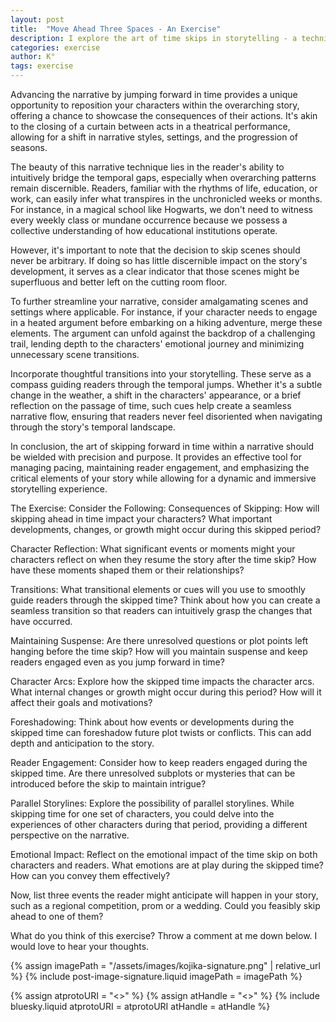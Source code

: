 ```yaml
---
layout: post
title:  "Move Ahead Three Spaces - An Exercise"
description: I explore the art of time skips in storytelling - a technique that, when used strategically, can enhance narrative flow and highlight character development. Like a theatrical intermission, these temporal jumps allow readers to intuitively fill in gaps while focusing on crucial story moments. I emphasize the importance of purposeful skips, thoughtful transitions, and scene consolidation to maintain narrative momentum. Through various prompts, I examine how skipping forward can impact character arcs, maintain suspense, and create emotional resonance, while avoiding unnecessary scene transitions that might bog down the story.
categories: exercise
author: K°
tags: exercise
---
```


Advancing the narrative by jumping forward in time provides a unique opportunity to reposition your characters within the overarching story, offering a chance to showcase the consequences of their actions. It's akin to the closing of a curtain between acts in a theatrical performance, allowing for a shift in narrative styles, settings, and the progression of seasons.

The beauty of this narrative technique lies in the reader's ability to intuitively bridge the temporal gaps, especially when overarching patterns remain discernible. Readers, familiar with the rhythms of life, education, or work, can easily infer what transpires in the unchronicled weeks or months. For instance, in a magical school like Hogwarts, we don't need to witness every weekly class or mundane occurrence because we possess a collective understanding of how educational institutions operate.

However, it's important to note that the decision to skip scenes should never be arbitrary. If doing so has little discernible impact on the story's development, it serves as a clear indicator that those scenes might be superfluous and better left on the cutting room floor.

To further streamline your narrative, consider amalgamating scenes and settings where applicable. For instance, if your character needs to engage in a heated argument before embarking on a hiking adventure, merge these elements. The argument can unfold against the backdrop of a challenging trail, lending depth to the characters' emotional journey and minimizing unnecessary scene transitions.

Incorporate thoughtful transitions into your storytelling. These serve as a compass guiding readers through the temporal jumps. Whether it's a subtle change in the weather, a shift in the characters' appearance, or a brief reflection on the passage of time, such cues help create a seamless narrative flow, ensuring that readers never feel disoriented when navigating through the story's temporal landscape.

In conclusion, the art of skipping forward in time within a narrative should be wielded with precision and purpose. It provides an effective tool for managing pacing, maintaining reader engagement, and emphasizing the critical elements of your story while allowing for a dynamic and immersive storytelling experience.

The Exercise:
Consider the Following:
Consequences of Skipping: How will skipping ahead in time impact your characters? What important developments, changes, or growth might occur during this skipped period?

Character Reflection: What significant events or moments might your characters reflect on when they resume the story after the time skip? How have these moments shaped them or their relationships?

Transitions: What transitional elements or cues will you use to smoothly guide readers through the skipped time? Think about how you can create a seamless transition so that readers can intuitively grasp the changes that have occurred.

Maintaining Suspense: Are there unresolved questions or plot points left hanging before the time skip? How will you maintain suspense and keep readers engaged even as you jump forward in time?

Character Arcs: Explore how the skipped time impacts the character arcs. What internal changes or growth might occur during this period? How will it affect their goals and motivations?

Foreshadowing: Think about how events or developments during the skipped time can foreshadow future plot twists or conflicts. This can add depth and anticipation to the story.

Reader Engagement: Consider how to keep readers engaged during the skipped time. Are there unresolved subplots or mysteries that can be introduced before the skip to maintain intrigue?

Parallel Storylines: Explore the possibility of parallel storylines. While skipping time for one set of characters, you could delve into the experiences of other characters during that period, providing a different perspective on the narrative.

Emotional Impact: Reflect on the emotional impact of the time skip on both characters and readers. What emotions are at play during the skipped time? How can you convey them effectively?

Now, list three events the reader might anticipate will happen in your story, such as a regional competition, prom or a wedding. Could you feasibly skip ahead to one of them?

What do you think of this exercise? Throw a comment at me down below. I would love to hear your thoughts.

<!-- signature -->
{% assign imagePath = "/assets/images/kojika-signature.png" | relative_url %}
{% include post-image-signature.liquid imagePath = imagePath %}

<!-- comments -->
{% assign atprotoURI = "<<atprotoURI>>" %}
{% assign atHandle = "<<atHandle>>" %}
{% include bluesky.liquid atprotoURI = atprotoURI atHandle = atHandle %}